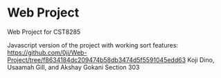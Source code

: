 # Web Project
 Web Project for CST8285

Javascript version of the project with working sort features: https://github.com/0ji/Web-Project/tree/f8634184dc209474b58db3474d5f5591045edd63
Koji Dino, Usaamah Gill, and Akshay Gokani Section 303
